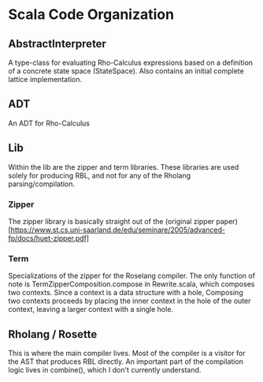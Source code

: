 # Scala Code Organization

## AbstractInterpreter
A type-class for evaluating Rho-Calculus expressions based on a definition of a concrete state space (StateSpace). Also contains an initial complete lattice implementation.
## ADT
An ADT for Rho-Calculus
## Lib
Within the lib are the zipper and term libraries. These libraries are used
solely for producing RBL, and not for any of the Rholang parsing/compilation.
### Zipper
The zipper library is basically straight out of the (original zipper
paper)[https://www.st.cs.uni-saarland.de/edu/seminare/2005/advanced-fp/docs/huet-zipper.pdf]
### Term
Specializations of the zipper for the Roselang compiler. The only function of
note is TermZipperComposition.compose in Rewrite.scala, which composes two
contexts. Since a context is a data
structure with a hole, Composing two contexts proceeds by placing the inner
context in the hole of the outer context, leaving a larger context with a single
hole.
## Rholang / Rosette
This is where the main compiler lives.
Most of the compiler is a visitor for the AST that produces RBL directly.
An important part of the compilation logic lives in combine(), which I don't
currently understand.
